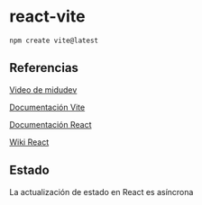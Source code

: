 # react-vite

`npm create vite@latest`

## Referencias

[Video de midudev](https://www.youtube.com/watch?v=7iobxzd_2wY&t=2227s)

[Documentación Vite](https://vitejs.dev/guide/)

[Documentación React](https://es.react.dev/)

[Wiki React](https://www.reactjs.wiki/)

## Estado

La actualización de estado en React es asíncrona
